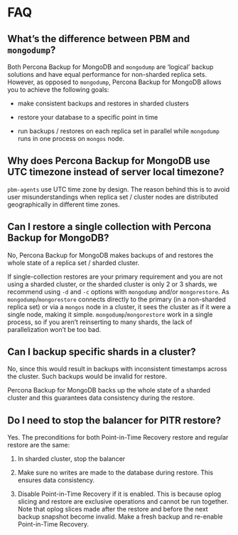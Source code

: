 # FAQ

## What’s the difference between PBM and `mongodump`?

Both Percona Backup for MongoDB and `mongodump` are ‘logical’ backup solutions and have equal performance for non-sharded replica sets. However, as opposed to `mongodump`, Percona Backup for MongoDB allows you to achieve the following goals:


* make consistent backups and restores in sharded clusters


* restore your database to a specific point in time


* run backups / restores on each replica set in parallel while `mongodump` runs in one process on `mongos` node.

## Why does Percona Backup for MongoDB use UTC timezone instead of server local timezone?

`pbm-agents` use UTC time zone by design. The reason behind this is to avoid user misunderstandings when replica set / cluster nodes are distributed geographically in different time zones.

## Can I restore a single collection with Percona Backup for MongoDB?

No, Percona Backup for MongoDB makes backups of and restores the whole state of a replica set / sharded cluster.

If single-collection restores are your primary requirement and you are not using a sharded cluster, or the sharded cluster is only 2 or 3 shards, we recommend using `-d` and `-c` options with `mongodump` and/or `mongorestore`. As `mongodump`/`mongorestore` connects directly to the primary (in a non-sharded replica set) or via a `mongos` node in a cluster, it sees the cluster as if it were a single node, making it simple. `mongodump`/`mongorestore` work in a single process, so if you aren’t reinserting to many shards, the lack of parallelization won’t be too bad.

## Can I backup specific shards in a cluster?

No, since this would result in backups with inconsistent timestamps across the cluster. Such backups would be invalid for restore.

Percona Backup for MongoDB backs up the whole state of a sharded cluster and this guarantees data consistency during the restore.

## Do I need to stop the balancer for PITR restore?

Yes. The preconditions for both Point-in-Time Recovery restore and regular restore are the same:


1. In sharded cluster, stop the balancer


2. Make sure no writes are made to the database during restore. This ensures data consistency.


3. Disable Point-in-Time Recovery if it is enabled. This is because oplog slicing and restore are exclusive operations and cannot be run together. Note that oplog slices made after the restore and before the next backup snapshot become invalid. Make a fresh backup and re-enable Point-in-Time Recovery.
